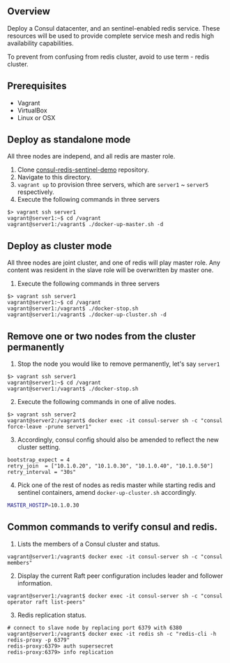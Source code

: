 ## Overview

Deploy a Consul datacenter, and an sentinel-enabled redis service. These resources will be used to provide complete service mesh and redis high availability capabilities.

To prevent from confusing from redis cluster, avoid to use term - redis cluster.

## Prerequisites

- Vagrant
- VirtualBox
- Linux or OSX

## Deploy as standalone mode

All three nodes are independ, and all redis are master role.

1. Clone [consul-redis-sentinel-demo](https://github.com/jonascheng/consul-redis-sentinel-demo-.git) repository.
2. Navigate to this directory.
3. `vagrant up` to provision three servers, which are `server1` ~ `server5` respectively.
4. Execute the following commands in three servers

```console
$> vagrant ssh server1
vagrant@server1:~$ cd /vagrant
vagrant@server1:/vagrant$ ./docker-up-master.sh -d
```

## Deploy as cluster mode

All three nodes are joint cluster, and one of redis will play master role.
Any content was resident in the slave role will be overwritten by master one.

1. Execute the following commands in three servers

```console
$> vagrant ssh server1
vagrant@server1:~$ cd /vagrant
vagrant@server1:/vagrant$ ./docker-stop.sh
vagrant@server1:/vagrant$ ./docker-up-cluster.sh -d
```

## Remove one or two nodes from the cluster permanently

1. Stop the node you would like to remove permanently, let's say `server1`

```console
$> vagrant ssh server1
vagrant@server1:~$ cd /vagrant
vagrant@server1:/vagrant$ ./docker-stop.sh
```

2. Execute the following commands in one of alive nodes.

```console
$> vagrant ssh server2
vagrant@server2:/vagrant$ docker exec -it consul-server sh -c "consul force-leave -prune server1"
```

3. Accordingly, consul config should also be amended to reflect the new cluster setting.

```config-cluster.hcl
bootstrap_expect = 4
retry_join  = ["10.1.0.20", "10.1.0.30", "10.1.0.40", "10.1.0.50"]
retry_interval = "30s"
```

4. Pick one of the rest of nodes as redis master while starting redis and sentinel containers, amend `docker-up-cluster.sh` accordingly.

```docker-up-cluster.sh
MASTER_HOSTIP=10.1.0.30
```

## Common commands to verify consul and redis.

1. Lists the members of a Consul cluster and status.

```console
vagrant@server1:/vagrant$ docker exec -it consul-server sh -c "consul members"
```

2. Display the current Raft peer configuration includes leader and follower information.

```console
vagrant@server1:/vagrant$ docker exec -it consul-server sh -c "consul operator raft list-peers"
```

3. Redis replication status.

```console
# connect to slave node by replacing port 6379 with 6380
vagrant@server1:/vagrant$ docker exec -it redis sh -c "redis-cli -h redis-proxy -p 6379"
redis-proxy:6379> auth supersecret
redis-proxy:6379> info replication
```